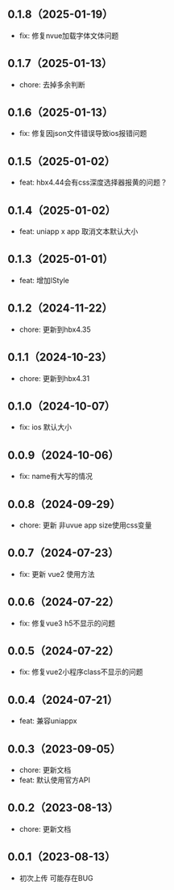 ## 0.1.8（2025-01-19）
- fix: 修复nvue加载字体文体问题
## 0.1.7（2025-01-13）
- chore: 去掉多余判断
## 0.1.6（2025-01-13）
- fix: 修复因json文件错误导致ios报错问题
## 0.1.5（2025-01-02）
- feat: hbx4.44会有css深度选择器报黄的问题？
## 0.1.4（2025-01-02）
- feat: uniapp x app 取消文本默认大小
## 0.1.3（2025-01-01）
- feat: 增加lStyle
## 0.1.2（2024-11-22）
- chore: 更新到hbx4.35
## 0.1.1（2024-10-23）
- chore: 更新到hbx4.31
## 0.1.0（2024-10-07）
- fix: ios 默认大小
## 0.0.9（2024-10-06）
- fix: name有大写的情况
## 0.0.8（2024-09-29）
- chore: 更新 非uvue app size使用css变量
## 0.0.7（2024-07-23）
- fix: 更新 vue2 使用方法
## 0.0.6（2024-07-22）
- fix: 修复vue3 h5不显示的问题
## 0.0.5（2024-07-22）
- fix: 修复vue2小程序class不显示的问题
## 0.0.4（2024-07-21）
- feat: 兼容uniappx
## 0.0.3（2023-09-05）
- chore: 更新文档
- feat: 默认使用官方API
## 0.0.2（2023-08-13）
- chore: 更新文档
## 0.0.1（2023-08-13）
- 初次上传 可能存在BUG
